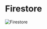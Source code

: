# Firestore

![Firestore](https://github.com/lynnlangit/gcp-essentials/blob/master/7_sample_data/images/firestore-features.png)
